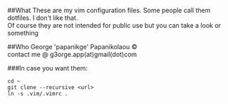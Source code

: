 ##What
These are my vim configuration files. Some people call them dotfiles. I don't like that.  
Of course they are not intended for public use but you can take a look or something

##Who
George 'papanikge' Papanikolaou ©  
contact me @ g3orge.app(at)gmail(dot)com

###In case you want them:
```
cd ~
git clone --recursive <url>
ln -s .vim/.vimrc .
```

